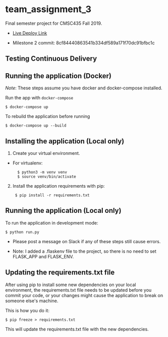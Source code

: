 # team_assignment_3

Final semester project for CMSC435 Fall 2019.

* [Live Deploy Link](http://teamassignment3-env.wripq8ra6y.us-east-1.elasticbeanstalk.com/)

* Milestone 2 commit: 8cf84440863541b334df589a171f70dc91bfbc1c

## Testing Continuous Delivery



## Running the application (Docker)

*Note*: These steps assume you have docker and docker-compose installed.

Run the app with ```docker-compose```

    $ docker-compose up

To rebuild the application before running

    $ docker-compose up --build

## Installing the application (Local only)

1. Create your virtual environment.

- For virtualenv:

        $ python3 -m venv venv
        $ source venv/bin/activate

2. Install the application requirements with pip:

        $ pip install -r requirements.txt

## Running the application (Local only)

To run the application in development mode:

    $ python run.py

- Please post a message on Slack if any of these steps still cause errors.

- Note: I added a .flaskenv file to the project, so there is no need to set
  FLASK_APP and FLASK_ENV.


## Updating the requirements.txt file

After using pip to install some new dependencies on your local environment, the
requirements.txt file needs to be updated before you commit your code, or your
changes might cause the application to break on someone else's machine.

This is how you do it:

    $ pip freeze > requirements.txt

This will update the requirements.txt file with the new dependencies. 

